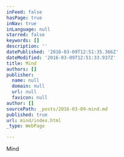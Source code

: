 ```yaml
---
inFeed: false
hasPage: true
inNav: true
inLanguage: null
starred: false
keywords: []
description: ''
datePublished: '2016-03-09T12:51:35.366Z'
dateModified: '2016-03-09T12:51:33.937Z'
title: Mind
authors: []
publisher:
  name: null
  domain: null
  url: null
  favicon: null
author: []
sourcePath: _posts/2016-03-09-mind.md
published: true
url: mind/index.html
_type: WebPage

---
```

Mind